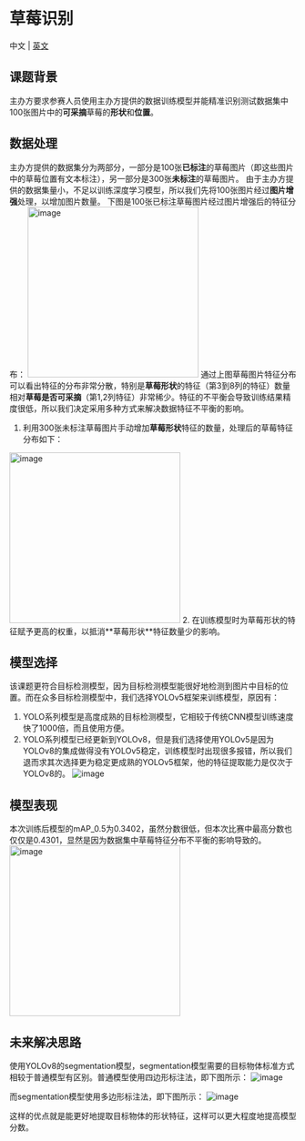 # 草莓识别
中文 | [英文](./readme_en)
## 课题背景
主办方要求参赛人员使用主办方提供的数据训练模型并能精准识别测试数据集中100张图片中的**可采摘**草莓的**形状**和**位置**。
## 数据处理
主办方提供的数据集分为两部分，一部分是100张**已标注**的草莓图片（即这些图片中的草莓位置有文本标注），另一部分是300张**未标注**的草莓图片。
由于主办方提供的数据集量小，不足以训练深度学习模型，所以我们先将100张图片经过**图片增强**处理，以增加图片数量。
下图是100张已标注草莓图片经过图片增强后的特征分布：
<img src="https://github.com/Fent1/object-detection/assets/43925272/0e182a90-a3a9-4cc6-a8c7-4e6a7581fc5e" alt="image" width="300" height="auto">
通过上图草莓图片特征分布可以看出特征的分布非常分散，特别是**草莓形状**的特征（第3到8列的特征）数量相对**草莓是否可采摘**（第1,2列特征）非常稀少。特征的不平衡会导致训练结果精度很低，所以我们决定采用多种方式来解决数据特征不平衡的影响。

1. 利用300张未标注草莓图片手动增加**草莓形状**特征的数量，处理后的草莓特征分布如下：
<img src="https://github.com/Fent1/object-detection/assets/43925272/32ac445a-5cb3-4f51-a0d2-a19867ecc27a" alt="image" width="300" height="auto">
2. 在训练模型时为草莓形状的特征赋予更高的权重，以抵消**草莓形状**特征数量少的影响。

## 模型选择
该课题更符合目标检测模型，因为目标检测模型能很好地检测到图片中目标的位置。而在众多目标检测模型中，我们选择YOLOv5框架来训练模型，原因有：

 1. YOLO系列模型是高度成熟的目标检测模型，它相较于传统CNN模型训练速度快了1000倍，而且使用方便。
 2. YOLO系列模型已经更新到YOLOv8，但是我们选择使用YOLOv5是因为YOLOv8的集成做得没有YOLOv5稳定，训练模型时出现很多报错，所以我们退而求其次选择更为稳定更成熟的YOLOv5框架，他的特征提取能力是仅次于YOLOv8的。
![image](https://github.com/Fent1/object-detection/assets/43925272/4d902c71-c8c7-41e4-969b-9a5a9ce03112)

## 模型表现
本次训练后模型的mAP_0.5为0.3402，虽然分数很低，但本次比赛中最高分数也仅仅是0.4301，显然是因为数据集中草莓特征分布不平衡的影响导致的。
<img src="https://github.com/Fent1/object-detection/assets/43925272/96f23991-a557-490e-8cfd-2c7f04acb2d5" alt="image" width="300" height="auto">

## 未来解决思路
使用YOLOv8的segmentation模型，segmentation模型需要的目标物体标准方式相较于普通模型有区别。普通模型使用四边形标注法，即下图所示：
![image](https://github.com/Fent1/object-detection/assets/43925272/478aa519-44f0-41d9-ac3a-f5c8fedbe87a)

而segmentation模型使用多边形标注法，即下图所示：
![image](https://github.com/Fent1/object-detection/assets/43925272/f60be82d-553a-435d-8571-710d37c14bfe)

这样的优点就是能更好地提取目标物体的形状特征，这样可以更大程度地提高模型分数。


